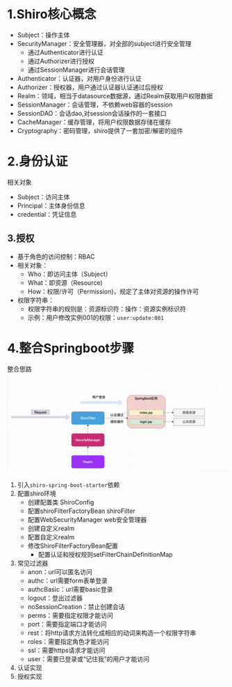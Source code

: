# 1.Shiro核心概念
- Subject：操作主体
- SecurityManager：安全管理器，对全部的subject进行安全管理
    - 通过Authenticator进行认证
    - 通过Authorizer进行授权
    - 通过SessionManager进行会话管理
- Authenticator：认证器，对用户身份进行认证
- Authorizer：授权器，用户通过认证器认证通过后授权
- Realm：领域，相当于datasource数据源，通过Realm获取用户权限数据
- SessionManager：会话管理，不依赖web容器的session
- SessionDAO：会话dao,对session会话操作的一套接口
- CacheManager：缓存管理，将用户权限数据存储在缓存
- Cryptography：密码管理，shiro提供了一套加密/解密的组件

# 2.身份认证
相关对象
- Subject：访问主体
- Principal：主体身份信息
- credential：凭证信息

## 3.授权
- 基于角色的访问控制：RBAC
- 相关对象：
    - Who：即访问主体（Subject）
    - What：即资源（Resource)
    - How：权限/许可（Permission)，规定了主体对资源的操作许可
- 权限字符串：
    - 权限字符串的规则是：资源标识符：操作：资源实例标识符
    - 示例：用户修改实例001的权限：`user:update:001`
    
# 4.整合Springboot步骤
整合思路
![](img/springboot-shiro整合思路.jpg)
1. 引入`shiro-spring-boot-starter`依赖
2. 配置shiro环境
    - 创建配置类 ShiroConfig
    - 配置shiroFilterFactoryBean  shiroFilter
    - 配置WebSecurityManager      web安全管理器
    - 创建自定义realm
    - 配置自定义realm
    - 修改ShiroFilterFactoryBean配置
        - 配置认证和授权规则setFilterChainDefinitionMap
3. 常见过滤器
    - anon：url可以匿名访问
    - authc：url需要form表单登录
    - authcBasic：url需要basic登录
    - logout：登出过滤器
    - noSessionCreation：禁止创建会话
    - perms：需要指定权限才能访问
    - port：需要指定端口才能访问
    - rest：将http请求方法转化成相应的动词来构造一个权限字符串
    - roles：需要指定角色才能访问
    - ssl：需要https请求才能访问
    - user：需要已登录或“记住我”的用户才能访问
4. 认证实现
5. 授权实现


